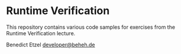 # Runtime Verification

This repository contains various code samples for exercises from the Runtime Verification lecture.

Benedict Etzel <developer@beheh.de>
